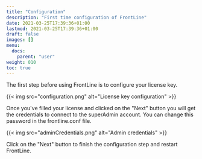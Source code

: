 ```yaml
---
title: "Configuration"
description: "First time configuration of FrontLine"
date: 2021-03-25T17:39:36+01:00
lastmod: 2021-03-25T17:39:36+01:00
draft: false
images: []
menu: 
  docs:
    parent: "user"
weight: 010
toc: true
---
```


The first step before using FrontLine is to configure your license key.

{{< img src="configuration.png" alt="License key configuration" >}}

Once you've filled your license and clicked on the "Next" button you will get the credentials to connect to the superAdmin account. You can change this password in the frontline.conf file.

{{< img src="adminCredentials.png" alt="Admin credentials" >}}

Click on the "Next" button to finish the configuration step and restart FrontLine.
